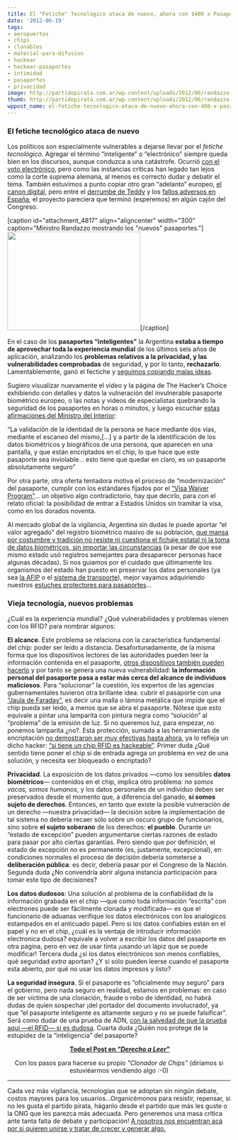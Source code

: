 ```yaml
---
title: El "Fetiche" Tecnológico ataca de nuevo, ahora con $400 x Pasaporte-Todos Vigilados!
date: '2012-06-19'
tags:
- aeropuertos
- chips
- clonables
- material-para-difusion
- hackear
- hackear-pasaportes
- intimidad
- pasaportes
- privacidad
image: http://partidopirata.com.ar/wp-content/uploads/2012/06/randazzo.jpg
thumb: http://partidopirata.com.ar/wp-content/uploads/2012/06/randazzo-150x150.jpg
wppost_name: el-fetiche-tecnologico-ataca-de-nuevo-ahora-con-400-x-pasaporte-todos-vigilados
---
```


<h3>El fetiche tecnológico ataca de nuevo</h3>
Los políticos son especialmente vulnerables a dejarse llevar por el <em>fetiche tecnológico</em>. Agregar el término “inteligente” o “electrónico” siempre queda bien en los discursos, aunque conduzca a una catástrofe. Ocurrió <a href="http://derechoaleer.org/2012/05/cuatro-amenazas-contra-tu-derecho-a-controlar-la-proxima-eleccion.html%22%22">con el voto electrónico</a>, pero como las instancias críticas han legado tan lejos como la corte suprema alemana, al menos es correcto dudar y debatir el tema. También estuvimos a punto copiar otro gran “adelanto” europeo, <a href="http://derechoaleer.org/2011/06/infografia-el-canon-de-pichetto-y-giustiniani.html">el canon digital</a>, pero entre el <a href="http://derechoaleer.org/2011/07/los-ladrones-la-carcel.html">derrumbe de Teddy</a> y los <a href="http://www.derechoaleer.org/2011/11/canon-una-tradicion-obsoleta-del-viejo-mundo.html">fallos adversos en España</a>, el proyecto pareciera que terminó (esperemos) en algún cajón del Congreso.

[caption id="attachment_4817" align="aligncenter" width="300" caption="Ministro Randazzo mostrando los &quot;nuevos&quot; pasaportes."]<a href="http://partidopirata.com.ar/wp-content/uploads/2012/06/randazzo.jpg"><img class="size-medium wp-image-4817" title="randazzo" src="http://partidopirata.com.ar/wp-content/uploads/2012/06/randazzo-300x222.jpg" alt="" width="300" height="222" /></a>[/caption]

En el caso de los <strong>pasaportes “inteligentes”</strong> la Argentina <strong>estaba a tiempo de aprovechar toda la experiencia mundial</strong> de los últimos seis años de aplicación, analizando los <strong>problemas relativos a la privacidad, y las vulnerabilidades comprobadas</strong> de seguridad, y por lo tanto, <strong>rechazarlo</strong>. Lamentablemente, ganó el fectiche y <a href="http://federratas.codigolibre.net/?p=499">seguimos copiando malas ideas</a>.

Sugiero visualizar nuevamente el video y la página de The Hacker’s Choice exhibiendo con detalles y datos la vulneración del invulnerable pasaporte biométrico europeo, o las notas y videos de especialistas quebrando la seguridad de los pasaportes en horas o minutos, y luego escuchar <a href="http://www.youtube.com/watch?v=JwePHFSrAbM">estas afirmaciones del Ministro del Interior</a>:

<q>La validación de la identidad de la persona se hace mediante dos vías, mediante el escaneo del mismo,[...] y a partir de la identificación de los datos biométricos y biográficos de una persona, que aparecen en una pantalla, y que están encriptados en el chip, lo que hace que este pasaporte sea inviolable… esto tiene que quedar en claro, es un pasaporte absolutamente seguro</q>

Por otra parte, otra oferta tentadora motiva el proceso de “modernización” del pasaporte, cumplir con los estándares fijados por el <a href="http://en.wikipedia.org/wiki/Visa_Waiver_Program">“Visa Waiver Program”</a>… un objetivo algo contradictorio, hay que decirlo, para con el relato oficial: la posibilidad de entrar a Estados Unidos sin tramitar la visa, como en los dorados noventa.

Al mercado global de la vigilancia, Argentina sin dudas le puede aportar “el valor agregado” del registro biométrico masivo de su población, <a href="http://www.derechoaleer.org/2011/01/haciendo-el-panoptico-genetico-de-buenos-aires.html">que mansa por costumbre y tradición no resiste ni cuestiona el fichaje estatal ni la toma de datos biométricos, sin importar las circunstancias</a> (a pesar de que ese mismo estado usó registros semejantes para desaparecer personas hace algunas décadas). Si nos guiamos por el cuidado que últimamente los organismos del estado han puesto en preservar los datos personales (ya sea <a href="http://www.fernando.com.ar/2011/afip-filtra-informacion-privada/">la AFIP</a> o el <a href="http://notio.com.ar/internet/anonymous-hackeo-la-base-de-datos-de-la-tarjeta-sube-23406">sistema de transporte</a>), mejor vayamos adquiriendo nuestros <a href="http://www.proteccionrfid.com/">estuches protectores para pasaportes</a>…
<h3>Vieja tecnología, nuevos problemas</h3>
¿Cuál es la experiencia mundial? ¿Qué vulnerabilidades y problemas vienen con los RFID? para nombrar algunos:

<strong>El alcance</strong>. Este problema se relaciona con la característica fundamental del chip: poder ser leído a distancia. Desafortunadamente, de la misma forma que los dispositivos lectores de las autoridades pueden leer la información contenida en el pasaporte, <a href="http://www.gizmodo.es/2009/02/03/asi-de-facil-se-leen-los-pasaportes-con-informacion-rfid.html">otros dispositivos también pueden hacerlo</a> y por tanto se genera una nueva vulnerabilidad: <strong>la información personal del pasaporte pasa a estar más cerca del alcance de individuos maliciosos</strong>. Para “solucionar” la cuestión, los expertos de las agencias gubernamentales tuvieron otra brillante idea: cubrir el pasaporte con una <a href="http://es.wikipedia.org/wiki/Jaula_de_Faraday">“Jaula de Faraday”</a>, es decir una malla o lámina metálica que impide que el chip pueda ser leido, a menos que se abra el pasaporte. Nótese que esto equivale a pintar una lamparita con pintura negra como “solución” al “problema” de la emisión de luz. Si no queremos luz, para empezar, no ponemos lamparita ¿no?. Esta protección, sumada a las herramientas de encriptación <a href="http://www.youtube.com/watch?v=-XXaqraF7pI">no demostraron ser muy efectivas hasta ahora</a>, ya lo refleja un dicho hacker: <a href="http://www.google.com.ar/search?q=si+tiene+un+chip+RFID,+es+hackeable&amp;hl=es">“si tiene un chip RFID es hackeable”</a>. Primer duda ¿Qué sentido tiene poner el chip si de entrada agrega un problema en vez de una solución, y necesita ser bloqueado o encriptado?

<strong>Privacidad</strong>. La exposición de los datos privados —como los sensibles <strong>datos biométricos</strong>— contenidos en el chip, implica otro problema: <em>no somos vacas, somos humanos</em>, y los datos personales de un individuo deben ser preservados desde el momento que, a diferencia del ganado, <strong>sí somos sujeto de derechos</strong>. Entonces, en tanto que existe la posible vulneración de un derecho —nuestra privacidad— la decisión sobre la implementación de tal sistema no debería recaer sólo sobre un oscuro grupo de funcionarios, sino sobre <strong>el sujeto soberano</strong> de los derechos: <strong>el pueblo</strong>. Durante un “estado de excepción” pueden argumentarse ciertas razones de estado para pasar por alto ciertas garantías. Pero siendo que por definición, el estado de excepción no es permanente (es, justamente, excepcional), en condiciones normales el proceso de decisión debería someterse a <strong>deliberación pública</strong>: es decir, debería pasar por el Congreso de la Nación. Segunda duda ¿No convendría abrir alguna instancia participación para tomar este tipo de decisiones?

<strong>Los datos dudosos</strong>: Una solución al problema de la confiabilidad de la información grabada en el chip —que como toda información “escrita” con electrones puede ser fácilmente clonada y modificada— es que el funcionario de aduanas verifique los datos electrónicos con los analógicos estampados en el anticuado papel. Pero si los datos confiables están en el papel y no en el chip, ¿cuál es la ventaja de introducir información electronica dudosa? equivale a volver a escribir los datos del pasaporte en otra página, pero en vez de usar tinta ¡usando un lápiz que se puede modificar! Tercera duda ¿si los datos electrónicos son menos confiables, qué seguridad <em>extra</em> aportan? ¿Y si sólo pueden leerse cuando el pasaporte esta abierto, por qué no usar los datos impresos y listo?

<strong>La seguridad insegura</strong>. Si el pasaporte es “oficialmente muy seguro” para el gobierno, pero nada seguro en realidad, estamos en problemas: en caso de ser víctima de una clonación, fraude o robo de identidad, no habrá dudas de quien sospechar ¡del portador del documento involucrado!, ya que “el pasaporte inteligente es altamente seguro y no se puede falsificar”. Será como dudar de una prueba de ADN, <a title="El ultraseguro pasaporte británico, 'crackeado'" href="http://www.elmundo.es/navegante/2006/11/20/tecnologia/1164024129.html">con la salvedad de que la prueba aquí —el RFID— si es dudosa</a>. Cuarta duda ¿Quién nos protege de la estupidez de la “inteligencia” del pasaporte?
<p style="text-align: center;"></p>
<p style="text-align: center;"><strong> <a href="http://www.derechoaleer.org/2012/06/los-pasaportes-con-rfid-o-como-clonar-a-elvis.html" target="_blank">Todo el Post en <em>"Derecho a Leer"</em></a></strong></p>
<p style="text-align: center;">Con los pasos para hacerse su propio <em>"Clonador de Chips"</em> (diríamos si estuviéarmos vendiendo algo :-0)</p>


<hr />

Cada vez más vigilancia, tecnologías que se adoptan sin ningún debate, costos mayores para los usuarios...Organicémonos para resistir, repensar, si no les gusta el partido pirata, háganlo desde el partido que más les guste o la ONG que les parezca más adecuada. Pero generemos una masa crítica ante tanta falta de debate y participación!
<a href="http://partidopirata.com.ar/wiki/index.php?title=Como_Participar">A nosotros nos encuentran acá por si quieren unirse y tratar de crecer y generar algo.</a>
